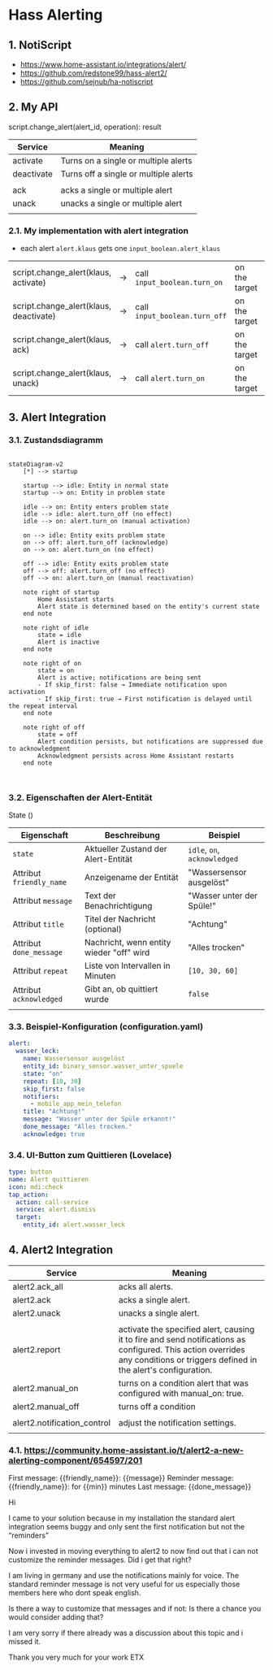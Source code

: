 # Hass Alerting

## 1. NotiScript

- <https://www.home-assistant.io/integrations/alert/>
- <https://github.com/redstone99/hass-alert2/>
- <https://github.com/sejnub/ha-notiscript>

## 2. My API

script.change_alert(alert_id, operation): result

| Service    | Meaning                               |
| ---------- | ------------------------------------- |
| activate   | Turns on  a single or multiple alerts |
| deactivate | Turns off a single or multiple alerts |
|            |                                       |
| ack        | acks   a single or multiple alert     |
| unack      | unacks a single or multiple alert     |
|            |                                       |

### 2.1. My implementation with alert integration

- each alert `alert.klaus` gets one `input_boolean.alert_klaus`

|                                        |     |                               |               |                             |
| -------------------------------------- | --- | ----------------------------- | ------------- | --------------------------- |
| script.change_alert(klaus, activate)   | ->  | call `input_boolean.turn_on`  | on the target | `input_boolean.alert_klaus` |
| script.change_alert(klaus, deactivate) | ->  | call `input_boolean.turn_off` | on the target | `input_boolean.alert_klaus` |
| script.change_alert(klaus, ack)        | ->  | call `alert.turn_off`         | on the target | `alert.klaus`               |
| script.change_alert(klaus, unack)      | ->  | call `alert.turn_on`          | on the target | `alert.klaus`               |




## 3. Alert Integration

### 3.1. Zustandsdiagramm

```mermaid

stateDiagram-v2
    [*] --> startup

    startup --> idle: Entity in normal state
    startup --> on: Entity in problem state

    idle --> on: Entity enters problem state
    idle --> idle: alert.turn_off (no effect)
    idle --> on: alert.turn_on (manual activation)

    on --> idle: Entity exits problem state
    on --> off: alert.turn_off (acknowledge)
    on --> on: alert.turn_on (no effect)

    off --> idle: Entity exits problem state
    off --> off: alert.turn_off (no effect)
    off --> on: alert.turn_on (manual reactivation)

    note right of startup
        Home Assistant starts
        Alert state is determined based on the entity's current state
    end note

    note right of idle
        state = idle
        Alert is inactive
    end note

    note right of on
        state = on
        Alert is active; notifications are being sent
        - If skip_first: false → Immediate notification upon activation
        - If skip_first: true → First notification is delayed until the repeat interval
    end note

    note right of off
        state = off
        Alert condition persists, but notifications are suppressed due to acknowledgment
        Acknowledgment persists across Home Assistant restarts
    end note



```

### 3.2. Eigenschaften der Alert-Entität

State ()

| Eigenschaft              | Beschreibung                             | Beispiel                     |
| ------------------------ | ---------------------------------------- | ---------------------------- |
| `state`                  | Aktueller Zustand der Alert-Entität      | `idle`, `on`, `acknowledged` |
| Attribut `friendly_name` | Anzeigename der Entität                  | "Wassersensor ausgelöst"     |
| Attribut `message`       | Text der Benachrichtigung                | "Wasser unter der Spüle!"    |
| Attribut `title`         | Titel der Nachricht (optional)           | "Achtung"                    |
| Attribut `done_message`  | Nachricht, wenn entity wieder "off" wird | "Alles trocken"              |
| Attribut `repeat`        | Liste von Intervallen in Minuten         | `[10, 30, 60]`               |
| Attribut `acknowledged`  | Gibt an, ob quittiert wurde              | `false`                      | `true` |
|                          |                                          |                              |

### 3.3. Beispiel-Konfiguration (configuration.yaml)

```yaml
alert:
  wasser_leck:
    name: Wassersensor ausgelöst
    entity_id: binary_sensor.wasser_unter_spuele
    state: "on"
    repeat: [10, 30]
    skip_first: false
    notifiers:
      - mobile_app_mein_telefon
    title: "Achtung!"
    message: "Wasser unter der Spüle erkannt!"
    done_message: "Alles trocken."
    acknowledge: true
```

### 3.4. UI-Button zum Quittieren (Lovelace)

```yaml
type: button
name: Alert quittieren
icon: mdi:check
tap_action:
  action: call-service
  service: alert.dismiss
  target:
    entity_id: alert.wasser_leck
```

## 4. Alert2 Integration

| Service                     | Meaning                                                                                                                                                                       |
| --------------------------- | ----------------------------------------------------------------------------------------------------------------------------------------------------------------------------- |
| alert2.ack_all              | acks all alerts.                                                                                                                                                              |
| alert2.ack                  | acks a single alert.                                                                                                                                                          |
| alert2.unack                | unacks a single alert.                                                                                                                                                        |
|                             |                                                                                                                                                                               |
| alert2.report               | activate the specified alert, causing it to fire and send notifications as configured. This action overrides any conditions or triggers defined in the alert's configuration. |
| alert2.manual_on            | turns on a condition alert that was configured with manual_on: true.                                                                                                          |
| alert2.manual_off           | turns off a condition                                                                                                                                                         |
|                             |                                                                                                                                                                               |
| alert2.notification_control | adjust the notification settings.                                                                                                                                             |
|                             |                                                                                                                                                                               |

### 4.1. https://community.home-assistant.io/t/alert2-a-new-alerting-component/654597/201


First message: {{friendly_name}}: {{message}}
Reminder message: {{friendly_name}}: for {{min}} minutes
Last message: {{done_message}}

Hi

I came to your solution because in my installation the standard alert integration seems buggy and only sent the first notification but not the “reminders”

Now i invested in moving everything to alert2 to now find out that i can not customize the reminder messages. Did i get that right?

I am living in germany and use the notifications mainly for voice. The standard reminder message is not very useful for us especially those members here who dont speak english.

Is there a way to customize that messages and if not: Is there a chance you would consider adding that?

I am very sorry if there already was a discussion about this topic and i missed it.

Thank you very much for your work
ETX
